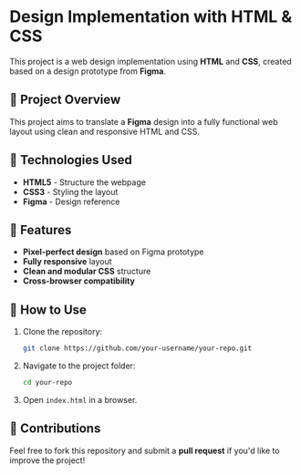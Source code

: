 # Design Implementation with HTML & CSS

This project is a web design implementation using **HTML** and **CSS**, created based on a design prototype from **Figma**.

## 📌 Project Overview
This project aims to translate a **Figma** design into a fully functional web layout using clean and responsive HTML and CSS.

## 🚀 Technologies Used
- **HTML5** - Structure the webpage
- **CSS3** - Styling the layout
- **Figma** - Design reference

## 🎨 Features
- **Pixel-perfect design** based on Figma prototype
- **Fully responsive** layout
- **Clean and modular CSS** structure
- **Cross-browser compatibility**

## 📜 How to Use
1. Clone the repository:
   ```bash
   git clone https://github.com/your-username/your-repo.git
   ```
2. Navigate to the project folder:
   ```bash
   cd your-repo
   ```
3. Open `index.html` in a browser.

## 🤝 Contributions
Feel free to fork this repository and submit a **pull request** if you'd like to improve the project!
